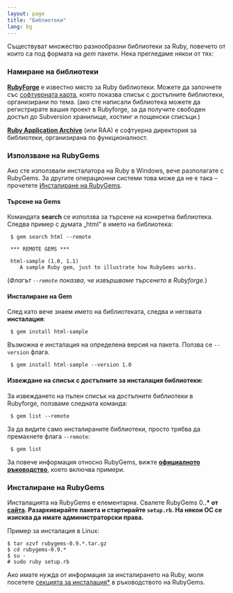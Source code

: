 ```yaml
---
layout: page
title: "Библиотеки"
lang: bg
---
```


Съществуват множество разнообразни библиотеки за Ruby, повечето от които
са под формата на *gem* пакети. Нека прегледаме някои от тях:

### Намиране на библиотеки

[**RubyForge**][1] е известно място за Ruby библиотеки. Можете да
започнете със [софтуерната карта][2], която показва списък с достъпните
библиотеки, организирани по тема. (ако сте написали библиотека можете да
регистрирате вашия проект в Rubyforge, за да получите
свободен достъп до Subversion хранилище, хостинг и пощенски списъци.)

[**Ruby Application Archive**][3] (или RAA) е софтуерна директория за
библиотеки, организирана по функционалност.

### Използване на RubyGems

Ако сте използвали инсталатора на Ruby в Windows, вече разполагате с
RubyGems. За другите операционни системи това може да не е така –
прочетете [Инсталиране на RubyGems](#installing-rubygems).

#### Търсене на Gems

Командата **search** се използва за търсене на конкретна библиотека.
Следва пример с думата „html“ в името на библиотека:


     $ gem search html --remote

     *** REMOTE GEMS ***

     html-sample (1.0, 1.1)
        A sample Ruby gem, just to illustrate how RubyGems works.

(*Флагът `--remote` показва, че извършваме търсенето в Rubyforge.*)

#### Инсталиране на Gem

След като вече знаем името на библиотеката, следва и неговата
**инсталация**\:


     $ gem install html-sample

Възможна е инсталация на определена версия на пакета. Ползва се
`--version` флага.


     $ gem install html-sample --version 1.0

#### Извеждане на списък с достъпните за инсталация библиотеки:

За извеждането на пълен списък на достъпните библиотеки в Rubyforge,
ползваме следната команда:


     $ gem list --remote

За да видите само инсталираните библиотеки, просто трябва да премахнете
флага `--remote`\:


     $ gem list

За повече информация относно RubyGems, вижте [**официалното
ръководство**][4], което включва примери.

### Инсталиране на RubyGems

Инсталацията на RubyGems е елементарна. Свалете RubyGems 0.**.\* от
[сайта][5]. Разархивирайте пакета и стартирайте `setup.rb`. На някои ОС
се изисква да имате администраторски права.**

Пример за инсталация в Linux:


    $ tar xzvf rubygems-0.9.*.tar.gz
    $ cd rubygems-0.9.*
    $ su -
    # sudo ruby setup.rb

Ако имате нужда от информация за инсталирането на Ruby, моля посетете
[секцията за инсталация\*][6] в ръководството на RubyGems.



[1]: http://rubyforge.org/ 
[2]: http://rubyforge.org/softwaremap/trove_list.php 
[3]: http://raa.ruby-lang.org/ 
[4]: http://rubygems.org/read/chapter/1 
[5]: http://rubyforge.org/frs/?group_id=126 
[6]: http://rubygems.org/read/chapter/3 
